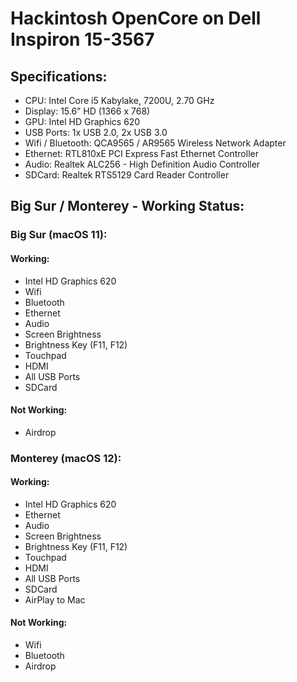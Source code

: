 # Hackintosh OpenCore on Dell Inspiron 15-3567

## Specifications:
- CPU: Intel Core i5 Kabylake, 7200U, 2.70 GHz
- Display: 15.6” HD (1366 x 768)
- GPU: Intel HD Graphics 620
- USB Ports: 1x USB 2.0, 2x USB 3.0
- Wifi / Bluetooth: QCA9565 / AR9565 Wireless Network Adapter
- Ethernet: RTL810xE PCI Express Fast Ethernet Controller
- Audio: Realtek ALC256 - High Definition Audio Controller
- SDCard: Realtek RTS5129 Card Reader Controller

## Big Sur / Monterey - Working Status:
### Big Sur (macOS 11):
#### Working:
- Intel HD Graphics 620
- Wifi
- Bluetooth
- Ethernet 
- Audio
- Screen Brightness
- Brightness Key (F11, F12)
- Touchpad
- HDMI
- All USB Ports
- SDCard

#### Not Working:
- Airdrop

### Monterey (macOS 12):
#### Working:
- Intel HD Graphics 620
- Ethernet 
- Audio
- Screen Brightness
- Brightness Key (F11, F12)
- Touchpad
- HDMI
- All USB Ports
- SDCard
- AirPlay to Mac

#### Not Working:
- Wifi
- Bluetooth
- Airdrop